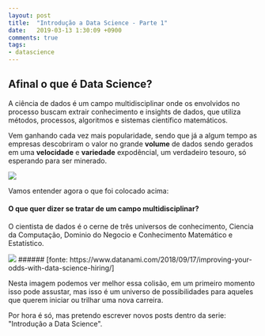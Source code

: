 ```yaml
---
layout: post
title:  "Introdução a Data Science - Parte 1"
date:   2019-03-13 1:30:09 +0900
comments: true
tags:
- datascience
---
```


## Afinal o que é Data Science?

A ciência de dados é um campo multidisciplinar onde os envolvidos no processo buscam extrair conhecimento e insights de dados, que utiliza métodos, processos, algoritmos e sistemas científico matemáticos.

Vem ganhando cada vez mais popularidade, sendo que já a algum tempo as empresas descobriram o valor no grande **volume** de dados sendo gerados em uma **velocidade** e **variedade** expodêncial, um verdadeiro tesouro, só esperando para ser minerado.

<img src="https://media.giphy.com/media/8UHerDqCSzSR3rxPEZ/giphy.gif">

Vamos entender agora o que foi colocado acima:

#### O que quer dizer se tratar de um campo multidisciplinar?

O cientista de dados é o cerne de três universos de conhecimento, Ciencia da Computação, Dominio do Negocio e Conhecimento Matemático e Estatístico.

<img src="https://goo.gl/jq67PA">
###### [fonte: https://www.datanami.com/2018/09/17/improving-your-odds-with-data-science-hiring/]

Nesta imagem podemos ver melhor essa colisão, em um primeiro momento isso pode assustar, mas isso é um universo de possibilidades para aqueles que querem iniciar ou trilhar uma nova carreira.

Por hora é só, mas pretendo escrever novos posts dentro da serie: "Introdução a Data Science".
